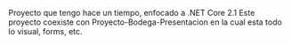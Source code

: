 Proyecto que tengo hace un tiempo, enfocado a .NET Core 2.1
Este proyecto coexiste con Proyecto-Bodega-Presentacion en la cual esta todo lo visual, forms, etc.
